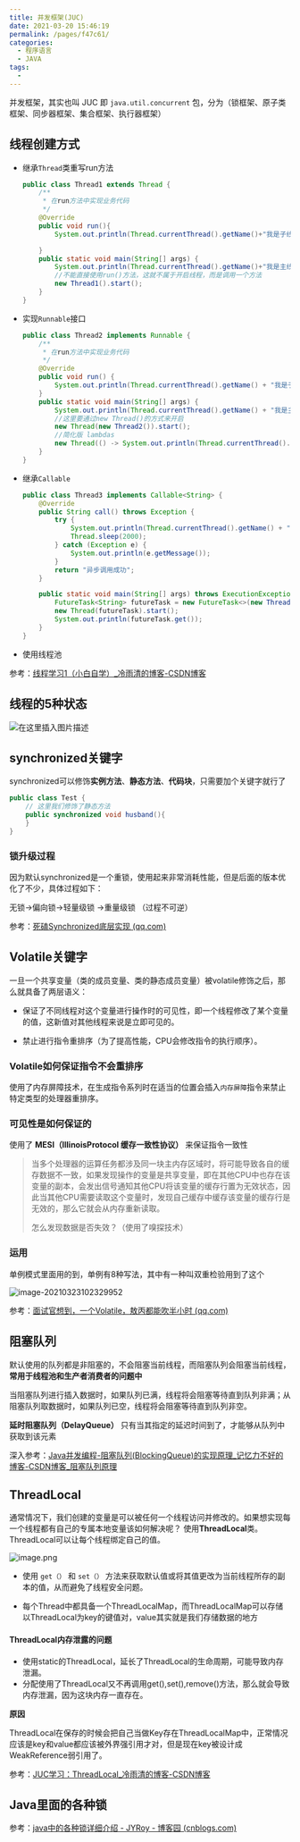 ```yaml
---
title: 并发框架(JUC)
date: 2021-03-20 15:46:19
permalink: /pages/f47c61/
categories:
  - 程序语言
  - JAVA
tags:
  - 
---
```


并发框架，其实也叫 JUC 即 `java.util.concurrent` 包，分为（锁框架、原子类框架、同步器框架、集合框架、执行器框架）

## 线程创建方式

- 继承`Thread`类重写run方法

  ```java
  public class Thread1 extends Thread {
      /**
       * 在run方法中实现业务代码
       */
      @Override
      public void run(){
          System.out.println(Thread.currentThread().getName()+"我是子线程");
  
      }
      public static void main(String[] args) {
          System.out.println(Thread.currentThread().getName()+"我是主线程");
          //不能直接使用run()方法，这就不属于开启线程，而是调用一个方法
          new Thread1().start();
      }
  }
  ```

- 实现`Runnable`接口

  ```java
  public class Thread2 implements Runnable {
      /**
       * 在run方法中实现业务代码
       */
      @Override
      public void run() {
          System.out.println(Thread.currentThread().getName() + "我是子线程");
      }
      public static void main(String[] args) {
          System.out.println(Thread.currentThread().getName() + "我是主线程");
          //这里要通过new Thread()的方式来开启
          new Thread(new Thread2()).start();
          //简化版 lambdas
          new Thread(() -> System.out.println(Thread.currentThread().getName() + "我是子线程")).start();
      }
  }
  
  ```

- 继承`Callable`

  ```java
  public class Thread3 implements Callable<String> {
      @Override
      public String call() throws Exception {
          try {
              System.out.println(Thread.currentThread().getName() + "我是子线程");
              Thread.sleep(2000);
          } catch (Exception e) {
              System.out.println(e.getMessage());
          }
          return "异步调用成功";
      }
  
      public static void main(String[] args) throws ExecutionException, InterruptedException {
          FutureTask<String> futureTask = new FutureTask<>(new Thread3());
          new Thread(futureTask).start();
          System.out.println(futureTask.get());
      }
  } 
  ```

- 使用线程池

参考：[线程学习1（小白自学）_冷雨清的博客-CSDN博客](https://blog.csdn.net/weixin_44777669/article/details/108813951)

## 线程的5种状态

![在这里插入图片描述](https://img.xiaoyou66.com/2021/03/23/f08bc7d0ca9d4.png)

## synchronized关键字

synchronized可以修饰**实例方法**、**静态方法**、**代码块**，只需要加个关键字就行了

```java
public class Test {
    // 这里我们修饰了静态方法
    public synchronized void husband(){
    }
}
```

### 锁升级过程

因为默认synchronized是一个重锁，使用起来非常消耗性能，但是后面的版本优化了不少，具体过程如下：

无锁->偏向锁->轻量级锁 ->重量级锁 （过程不可逆）

参考：[死磕Synchronized底层实现 (qq.com)](https://mp.weixin.qq.com/s?__biz=MzAwNDA2OTM1Ng==&mid=2453142528&idx=1&sn=34b26e408e1f8adcd8d8257522705171)

## Volatile关键字

一旦一个共享变量（类的成员变量、类的静态成员变量）被volatile修饰之后，那么就具备了两层语义：

- 保证了不同线程对这个变量进行操作时的可见性，即一个线程修改了某个变量的值，这新值对其他线程来说是立即可见的。

- 禁止进行指令重排序（为了提高性能，CPU会修改指令的执行顺序）。

### Volatile如何保证指令不会重排序

使用了内存屏障技术，在生成指令系列时在适当的位置会插入`内存屏障`指令来禁止特定类型的处理器重排序。

### 可见性是如何保证的

使用了 **MESI（IllinoisProtocol 缓存一致性协议）** 来保证指令一致性

> 当多个处理器的运算任务都涉及同一块主内存区域时，将可能导致各自的缓存数据不一致，如果发现操作的变量是共享变量，即在其他CPU中也存在该变量的副本，会发出信号通知其他CPU将该变量的缓存行置为无效状态，因此当其他CPU需要读取这个变量时，发现自己缓存中缓存该变量的缓存行是无效的，那么它就会从内存重新读取。
>
> 怎么发现数据是否失效？（使用了嗅探技术）

### 运用

单例模式里面用的到，单例有8种写法，其中有一种叫双重检验用到了这个

![image-20210323102329952](https://img.xiaoyou66.com/2021/03/23/e60fff5a75c8a.png)

参考：[面试官想到，一个Volatile，敖丙都能吹半小时 (qq.com)](https://mp.weixin.qq.com/s?__biz=MzAwNDA2OTM1Ng==&mid=2453142004&idx=1&sn=81ccddb6c8b37114c022c4ad50368ecf)

## 阻塞队列

默认使用的队列都是非阻塞的，不会阻塞当前线程，而阻塞队列会阻塞当前线程， **常用于线程池和生产者消费者的问题中**

当阻塞队列进行插入数据时，如果队列已满，线程将会阻塞等待直到队列非满；从阻塞队列取数据时，如果队列已空，线程将会阻塞等待直到队列非空。

**延时阻塞队列（DelayQueue）**  只有当其指定的延迟时间到了，才能够从队列中获取到该元素

深入参考：[Java并发编程-阻塞队列(BlockingQueue)的实现原理_记忆力不好的博客-CSDN博客_阻塞队列原理](https://blog.csdn.net/chenchaofuck1/article/details/51660119)

## ThreadLocal

通常情况下，我们创建的变量是可以被任何一个线程访问并修改的。如果想实现每一个线程都有自己的专属本地变量该如何解决呢？ 使用**ThreadLocal**类。 ThreadLocal可以让每个线程绑定自己的值。

![image.png](https://img.xiaoyou66.com/2021/03/23/a91165f5123c1.png)

- 使用 `get（）` 和 `set（）` 方法来获取默认值或将其值更改为当前线程所存的副本的值，从而避免了线程安全问题。

- 每个Thread中都具备一个ThreadLocalMap，而ThreadLocalMap可以存储以ThreadLocal为key的键值对，value其实就是我们存储数据的地方

#### ThreadLocal内存泄露的问题

- 使用static的ThreadLocal，延长了ThreadLocal的生命周期，可能导致内存泄漏。
- 分配使用了ThreadLocal又不再调用get(),set(),remove()方法，那么就会导致内存泄漏，因为这块内存一直存在。

**原因**

ThreadLocal在保存的时候会把自己当做Key存在ThreadLocalMap中，正常情况应该是key和value都应该被外界强引用才对，但是现在key被设计成WeakReference弱引用了。

参考：[JUC学习：ThreadLocal_冷雨清的博客-CSDN博客](https://blog.csdn.net/weixin_44777669/article/details/109511569)

## Java里面的各种锁

参考：[java中的各种锁详细介绍 - JYRoy - 博客园 (cnblogs.com)](https://www.cnblogs.com/jyroy/p/11365935.html)

